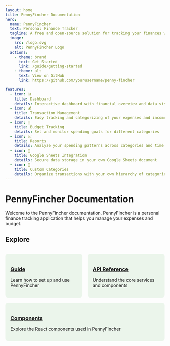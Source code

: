 ```yaml
---
layout: home
title: PennyFincher Documentation
hero:
  name: PennyFincher
  text: Personal Finance Tracker
  tagline: A free and open-source solution for tracking your finances with Google Sheets integration
  image:
    src: /logo.svg
    alt: PennyFincher Logo
  actions:
    - theme: brand
      text: Get Started
      link: /guide/getting-started
    - theme: alt
      text: View on GitHub
      link: https://github.com/yourusername/penny-fincher

features:
  - icon: 📊
    title: Dashboard
    details: Interactive dashboard with financial overview and data visualizations
  - icon: 💰
    title: Transaction Management
    details: Easy tracking and categorizing of your expenses and income
  - icon: 📅
    title: Budget Tracking
    details: Set and monitor spending goals for different categories
  - icon: 📈
    title: Reports
    details: Analyze your spending patterns across categories and time periods
  - icon: 🔄
    title: Google Sheets Integration
    details: Secure data storage in your own Google Sheets document
  - icon: 🎨
    title: Custom Categories
    details: Organize transactions with your own hierarchy of categories and subcategories
---
```


# PennyFincher Documentation

Welcome to the PennyFincher documentation. PennyFincher is a personal finance tracking application that helps you manage your expenses and budget.

## Explore

<div class="features">
  <div class="feature">
    <h3><a href="./guide/">Guide</a></h3>
    <p>Learn how to set up and use PennyFincher</p>
  </div>
  <div class="feature">
    <h3><a href="./api/">API Reference</a></h3>
    <p>Understand the core services and components</p>
  </div>
  <div class="feature">
    <h3><a href="./components/">Components</a></h3>
    <p>Explore the React components used in PennyFincher</p>
  </div>
</div>

<style>
.features {
  display: flex;
  flex-wrap: wrap;
  gap: 1rem;
  margin: 2rem 0;
}
.feature {
  flex: 1;
  min-width: 200px;
  padding: 1rem;
  border-radius: 8px;
  background-color: rgba(76, 175, 80, 0.1);
}
</style>